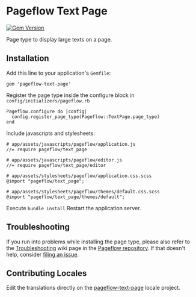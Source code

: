 # Pageflow Text Page

[![Gem Version](https://badge.fury.io/rb/pageflow-text-page.svg)](http://badge.fury.io/rb/pageflow-text-page)

Page type to display large texts on a page.

## Installation

Add this line to your application's `Gemfile`:

    gem 'pageflow-text-page'

Register the page type inside the configure block in `config/initializers/pageflow.rb`

    Pageflow.configure do |config|
      config.register_page_type(Pageflow::TextPage.page_type)
    end

Include javascripts and stylesheets:

    # app/assets/javascripts/pageflow/application.js
    //= require pageflow/text_page

    # app/assets/javascripts/pageflow/editor.js
    //= require pageflow/text_page/editor

    # app/assets/stylesheets/pageflow/application.css.scss
    @import "pageflow/text_page";

    # app/assets/stylesheets/pageflow/themes/default.css.scss
    @import "pageflow/text_page/themes/default";

Execute `bundle install` Restart the application server.

## Troubleshooting

If you run into problems while installing the page type, please also refer to the
[Troubleshooting](https://github.com/codevise/pageflow/wiki/Troubleshooting) wiki 
page in the [Pageflow  repository](https://github.com/codevise/pageflow). If that 
doesn't help, consider 
[filing an issue](https://github.com/codevise/pageflow-text-page/issues).

## Contributing Locales

Edit the translations directly on the
[pageflow-text-page](http://www.localeapp.com/projects/public?search=tf/pageflow-text-page)
locale project.
